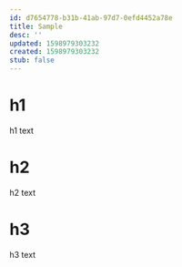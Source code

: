 ```yaml
---
id: d7654778-b31b-41ab-97d7-0efd4452a78e
title: Sample
desc: ''
updated: 1598979303232
created: 1598979303232
stub: false
---
```


# h1 
h1 text
# h2
h2 text
# h3
h3 text
